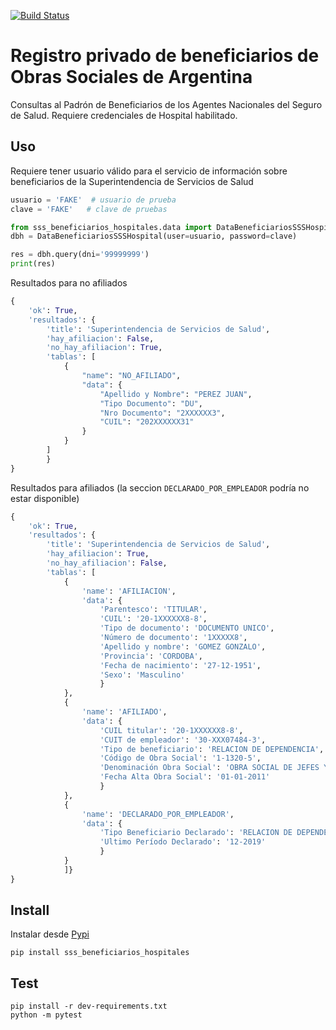 [![Build Status](https://travis-ci.org/cluster311/sss-beneficiarios.svg?branch=master)](https://travis-ci.org/cluster311/sss-beneficiarios)
# Registro privado de beneficiarios de Obras Sociales de Argentina

Consultas al Padrón de Beneficiarios de los Agentes Nacionales del Seguro de Salud. Requiere credenciales de Hospital habilitado.

## Uso

Requiere tener usuario válido para el servicio de información sobre beneficiarios de 
la Superintendencia de Servicios de Salud

``` python
usuario = 'FAKE'  # usuario de prueba
clave = 'FAKE'   # clave de pruebas

from sss_beneficiarios_hospitales.data import DataBeneficiariosSSSHospital
dbh = DataBeneficiariosSSSHospital(user=usuario, password=clave)

res = dbh.query(dni='99999999')
print(res)
```

Resultados para no afiliados

``` python
{
    'ok': True, 
    'resultados': {
        'title': 'Superintendencia de Servicios de Salud',
        'hay_afiliacion': False,
        'no_hay_afiliacion': True,
        'tablas': [
            {
                "name": "NO_AFILIADO",
                "data": {
                    "Apellido y Nombre": "PEREZ JUAN",
                    "Tipo Documento": "DU",
                    "Nro Documento": "2XXXXXX3",
                    "CUIL": "202XXXXXX31"
                }
            }
        ]
        }
}
```

Resultados para afiliados (la seccion `DECLARADO_POR_EMPLEADOR` podría no estar disponible)

``` python
{
    'ok': True, 
    'resultados': {
        'title': 'Superintendencia de Servicios de Salud', 
        'hay_afiliacion': True, 
        'no_hay_afiliacion': False, 
        'tablas': [
            {
                'name': 'AFILIACION', 
                'data': {
                    'Parentesco': 'TITULAR', 
                    'CUIL': '20-1XXXXXX8-8', 
                    'Tipo de documento': 'DOCUMENTO UNICO', 
                    'Número de documento': '1XXXXX8', 
                    'Apellido y nombre': 'GOMEZ GONZALO', 
                    'Provincia': 'CORDOBA', 
                    'Fecha de nacimiento': '27-12-1951', 
                    'Sexo': 'Masculino'
                    }
            }, 
            {
                'name': 'AFILIADO', 
                'data': {
                    'CUIL titular': '20-1XXXXXX8-8', 
                    'CUIT de empleador': '30-XXX07484-3', 
                    'Tipo de beneficiario': 'RELACION DE DEPENDENCIA', 
                    'Código de Obra Social': '1-1320-5', 
                    'Denominación Obra Social': 'OBRA SOCIAL DE JEFES Y OFICIALES NAVALES DE RADIOCOMUNICACIONES', 
                    'Fecha Alta Obra Social': '01-01-2011'
                    }
            }, 
            {
                'name': 'DECLARADO_POR_EMPLEADOR', 
                'data': {
                    'Tipo Beneficiario Declarado': 'RELACION DE DEPENDENCIA (DDJJ SIJP)', 
                    'Ultimo Período Declarado': '12-2019'
                    }
            }
            ]}
}
```


## Install

Instalar desde [Pypi](https://pypi.org/project/sss-beneficiarios-hospitales/)

```
pip install sss_beneficiarios_hospitales
```

## Test

```
pip install -r dev-requirements.txt
python -m pytest
```